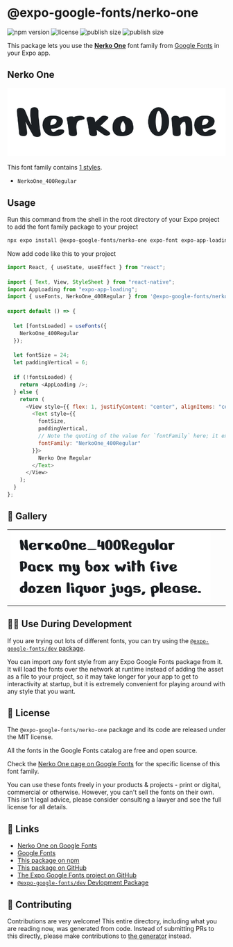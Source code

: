# @expo-google-fonts/nerko-one

![npm version](https://flat.badgen.net/npm/v/@expo-google-fonts/nerko-one)
![license](https://flat.badgen.net/github/license/expo/google-fonts)
![publish size](https://flat.badgen.net/packagephobia/install/@expo-google-fonts/nerko-one)
![publish size](https://flat.badgen.net/packagephobia/publish/@expo-google-fonts/nerko-one)

This package lets you use the [**Nerko One**](https://fonts.google.com/specimen/Nerko+One) font family from [Google Fonts](https://fonts.google.com/) in your Expo app.

## Nerko One

![Nerko One](./font-family.png)

This font family contains [1 styles](#-gallery).

- `NerkoOne_400Regular`

## Usage

Run this command from the shell in the root directory of your Expo project to add the font family package to your project

```sh
npx expo install @expo-google-fonts/nerko-one expo-font expo-app-loading
```

Now add code like this to your project

```js
import React, { useState, useEffect } from "react";

import { Text, View, StyleSheet } from "react-native";
import AppLoading from "expo-app-loading";
import { useFonts, NerkoOne_400Regular } from '@expo-google-fonts/nerko-one';

export default () => {

  let [fontsLoaded] = useFonts({
    NerkoOne_400Regular
  });

  let fontSize = 24;
  let paddingVertical = 6;

  if (!fontsLoaded) {
    return <AppLoading />;
  } else {
    return (
      <View style={{ flex: 1, justifyContent: "center", alignItems: "center" }}>
        <Text style={{
          fontSize,
          paddingVertical,
          // Note the quoting of the value for `fontFamily` here; it expects a string!
          fontFamily: "NerkoOne_400Regular"
        }}>
          Nerko One Regular
        </Text>
      </View>
    );
  }
};
```

## 🔡 Gallery


||||
|-|-|-|
|![NerkoOne_400Regular](./NerkoOne_400Regular.ttf.png)||||


## 👩‍💻 Use During Development

If you are trying out lots of different fonts, you can try using the [`@expo-google-fonts/dev` package](https://github.com/expo/google-fonts/tree/master/font-packages/dev#readme).

You can import _any_ font style from any Expo Google Fonts package from it. It will load the fonts over the network at runtime instead of adding the asset as a file to your project, so it may take longer for your app to get to interactivity at startup, but it is extremely convenient for playing around with any style that you want.


## 📖 License

The `@expo-google-fonts/nerko-one` package and its code are released under the MIT license.

All the fonts in the Google Fonts catalog are free and open source.

Check the [Nerko One page on Google Fonts](https://fonts.google.com/specimen/Nerko+One) for the specific license of this font family.

You can use these fonts freely in your products & projects - print or digital, commercial or otherwise. However, you can't sell the fonts on their own. This isn't legal advice, please consider consulting a lawyer and see the full license for all details.

## 🔗 Links

- [Nerko One on Google Fonts](https://fonts.google.com/specimen/Nerko+One)
- [Google Fonts](https://fonts.google.com/)
- [This package on npm](https://www.npmjs.com/package/@expo-google-fonts/nerko-one)
- [This package on GitHub](https://github.com/expo/google-fonts/tree/master/font-packages/nerko-one)
- [The Expo Google Fonts project on GitHub](https://github.com/expo/google-fonts)
- [`@expo-google-fonts/dev` Devlopment Package](https://github.com/expo/google-fonts/tree/master/font-packages/dev)

## 🤝 Contributing

Contributions are very welcome! This entire directory, including what you are reading now, was generated from code. Instead of submitting PRs to this directly, please make contributions to [the generator](https://github.com/expo/google-fonts/tree/master/packages/generator) instead.
